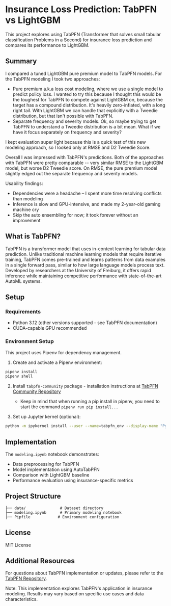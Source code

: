 # Insurance Loss Prediction: TabPFN vs LightGBM

This project explores using TabPFN (Transformer that solves small tabular classification Problems in a Second) for insurance loss prediction and compares its performance to LightGBM.

## Summary
I compared a tuned LightGBM pure premium model to TabPFN models. For the TabPFN modeling I took two approaches:
- Pure premium a.k.a loss cost modeling, where we use a single model to predict policy loss. I wanted to try this because I thought this would be the toughest for TabPFN to compete against LightGBM on, because the target has a compound distribution. It's heavily zero-inflated, with a long right tail. With LightGBM we can handle that explicitly with a Tweedie distribution, but that isn't possible with TabPFN.
- Separate frequency and severity models. Ok, so maybe trying to get TabPFN to understand a Tweedie distribution is a bit mean. What if we have it focus separately on frequency and severity? 

I kept evaluation super light because this is a quick test of this new modeling approach, so I looked only at RMSE and D2 Tweedie Score.

Overall I was impressed with TabPFN's predictions. Both of the approaches with TabPFN were pretty comparable -- very similar RMSE to the LightGBM model, but worse D2 Tweedie score. On RMSE, the pure premium model slightly edged out the separate frequency and severity models. 

Usability findings:
- Dependencies were a headache – I spent more time resolving conflicts than modeling
- Inference is slow and GPU-intensive, and made my 2-year-old gaming machine cry
- Skip the auto ensembling for now; it took forever without an improvement

## What is TabPFN?

TabPFN is a transformer model that uses in-context learning for tabular data prediction. Unlike traditional machine learning models that require iterative training, TabPFN comes pre-trained and learns patterns from data examples in a single forward pass, similar to how large language models process text. Developed by researchers at the University of Freiburg, it offers rapid inference while maintaining competitive performance with state-of-the-art AutoML systems.

## Setup

### Requirements
- Python 3.12 (other versions supported - see TabPFN documentation)
- CUDA-capable GPU recommended

### Environment Setup

This project uses Pipenv for dependency management. 

1. Create and activate a Pipenv environment:
```sh
pipenv install
pipenv shell
```

2. Install `tabpfn-community` package - installation instructions at [TabPFN Community Repository](https://github.com/PriorLabs/tabpfn-community)
   - Keep in mind that when running a pip install in pipenv, you need to start the command `pipenv run pip install...`

3. Set up Jupyter kernel (optional):
```sh
python -m ipykernel install --user --name=tabpfn_env --display-name "Python (tabpfn_env)"
```

## Implementation

The `modeling.ipynb` notebook demonstrates:
- Data preprocessing for TabPFN
- Model implementation using AutoTabPFN
- Comparison with LightGBM baseline
- Performance evaluation using insurance-specific metrics

## Project Structure
```
├── data/               # Dataset directory
├── modeling.ipynb      # Primary modeling notebook
├── Pipfile            # Environment configuration
```

## License
MIT License

## Additional Resources
For questions about TabPFN implementation or updates, please refer to the [TabPFN Repository](https://github.com/PriorLabs/TabPFN).

Note: This implementation explores TabPFN's application in insurance modeling. Results may vary based on specific use cases and data characteristics.